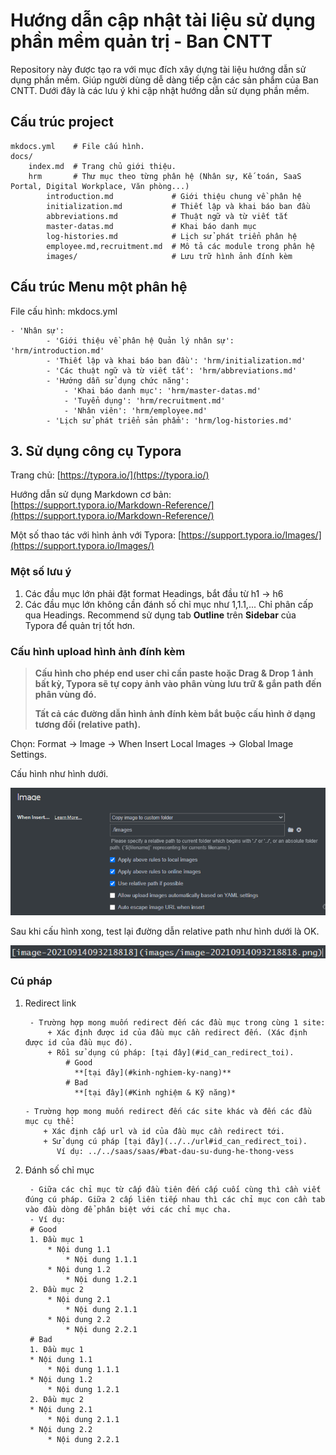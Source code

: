# Hướng dẫn cập nhật tài liệu sử dụng phần mềm quản trị - Ban CNTT

Repository này được tạo ra với mục đích xây dựng tài liệu hướng dẫn sử dụng phần mềm. Giúp người dùng dễ dàng tiếp cận các sản phẩm của Ban CNTT. Dưới đây là các lưu ý khi cập nhật hướng dẫn sử dụng phần mềm.

## Cấu trúc project 

    mkdocs.yml    # File cấu hình.
    docs/
        index.md  # Trang chủ giới thiệu.
        hrm       # Thư mục theo từng phân hệ (Nhân sự, Kế toán, SaaS Portal, Digital Workplace, Văn phòng...)
            introduction.md             # Giới thiệu chung về phân hệ
            initialization.md           # Thiết lập và khai báo ban đầu
            abbreviations.md            # Thuật ngữ và từ viết tắt
            master-datas.md             # Khai báo danh mục 
            log-histories.md            # Lịch sử phát triển phân hệ
            employee.md,recruitment.md  # Mô tả các module trong phân hệ
            images/                     # Lưu trữ hình ảnh đính kèm

## Cấu trúc Menu một phân hệ

File cấu hình: mkdocs.yml

    - 'Nhân sự': 
            - 'Giới thiệu về phân hệ Quản lý nhân sự': 'hrm/introduction.md'
            - 'Thiết lập và khai báo ban đầu': 'hrm/initialization.md'
            - 'Các thuật ngữ và từ viết tắt': 'hrm/abbreviations.md'
            - 'Hướng dẫn sử dụng chức năng':
                - 'Khai báo danh mục': 'hrm/master-datas.md'
                - 'Tuyển dụng': 'hrm/recruitment.md'
                - 'Nhân viên': 'hrm/employee.md'
           	- 'Lịch sử phát triển sản phẩm': 'hrm/log-histories.md'
## 3. Sử dụng công cụ Typora 

Trang chủ: [https://typora.io/](https://typora.io/)

Hướng dẫn sử dụng Markdown cơ bản: [https://support.typora.io/Markdown-Reference/](https://support.typora.io/Markdown-Reference/)

Một số thao tác với hình ảnh với Typora: [https://support.typora.io/Images/](https://support.typora.io/Images/)

### Một số lưu ý

1. Các đầu mục lớn phải đặt format Headings, bắt đầu từ h1 -> h6
2. Các đầu mục lớn không cần đánh số chỉ mục như 1,1.1,... Chỉ phân cấp qua Headings. Recommend sử dụng tab **Outline** trên **Sidebar** của Typora để quản trị tốt hơn. 

### Cấu hình upload  hình ảnh  đính kèm

> **Cấu hình cho phép end user chỉ cần paste hoặc Drag & Drop 1 ảnh bất kỳ, Typora sẽ tự copy ảnh vào phân vùng lưu trữ & gắn path đến phân vùng đó.**
>
> **Tất cả các đường dẫn hình ảnh đính kèm bắt buộc cấu hình ở dạng tương đối (relative path).**

Chọn: Format → Image → When Insert Local Images → Global Image Settings.

Cấu hình như hình dưới.

![image-20210914093218818](images/image-20210914093218818.png)

Sau khi cấu hình xong, test lại đường dẫn relative path như hình dưới là OK.

![image-20210914093759081](images/image-20210914093759081.png)



### Cú pháp

1. Redirect link
   ```
    - Trường hợp mong muốn redirect đến các đầu mục trong cùng 1 site:
        + Xác định được id của đầu mục cần redirect đến. (Xác định được id của đầu mục đó).
        + Rồi sử dụng cú pháp: [tại đây](#id_can_redirect_toi).
            # Good
              **[tại đây](#kinh-nghiem-ky-nang)**
            # Bad
              **[tại đây](#Kinh nghiệm & Kỹ năng)*
    ```  
    ```
    - Trường hợp mong muốn redirect đến các site khác và đến các đầu mục cụ thể:
        + Xác định cấp url và id của đầu mục cần redirect tới. 
        + Sử dụng cú pháp [tại đây](../../url#id_can_redirect_toi).
           Ví dụ: ../../saas/saas/#bat-dau-su-dung-he-thong-vess 
    ```

2. Đánh số chỉ mục
   ```
    - Giữa các chỉ mục từ cấp đầu tiên đến cấp cuối cùng thì cần viết đúng cú pháp. Giữa 2 cấp liên tiếp nhau thì các chỉ mục con cần tab vào đầu dòng để phân biệt với các chỉ mục cha.
    - Ví dụ:
    # Good
    1. Đầu mục 1
        * Nội dung 1.1
            * Nội dung 1.1.1
        * Nội dung 1.2
            * Nội dung 1.2.1
    2. Đầu mục 2
        * Nội dung 2.1
            * Nội dung 2.1.1
        * Nội dung 2.2
            * Nội dung 2.2.1
    # Bad
    1. Đầu mục 1
    * Nội dung 1.1
        * Nội dung 1.1.1
    * Nội dung 1.2
        * Nội dung 1.2.1
    2. Đầu mục 2
    * Nội dung 2.1
        * Nội dung 2.1.1
    * Nội dung 2.2
        * Nội dung 2.2.1
   ```
